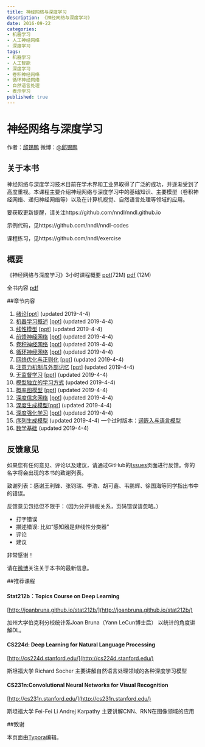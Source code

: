 ```yaml
---
title: 神经网络与深度学习
description: 《神经网络与深度学习》
date: 2016-09-22
categories:
- 机器学习
- 人工神经网络
- 深度学习
tags:
- 机器学习
- 人工智能
- 深度学习
- 卷积神经网络
- 循环神经网络
- 自然语言处理
- 表示学习
published: true
---
```

# 神经网络与深度学习
作者：[邱锡鹏](http://nlp.fudan.edu.cn/xpqiu)  微博：[@邱锡鹏](http://weibo.com/xpqiu)
## 关于本书

神经网络与深度学习技术目前在学术界和工业界取得了广泛的成功，并逐渐受到了高度重视。本课程主要介绍神经网络与深度学习中的基础知识、主要模型（卷积神经网络、递归神经网络等）以及在计算机视觉、自然语言处理等领域的应用。

要获取更新提醒，请关注https://github.com/nndl/nndl.github.io

示例代码，见https://github.com/nndl/nndl-codes

课程练习，见https://github.com/nndl/exercise

## 概要

《神经网络与深度学习》3小时课程概要  [ppt](./ppt/神经网络与深度学习-3小时.pptx)(72M)   [pdf](./ppt/神经网络与深度学习-3小时.pdf) (12M) 

全书内容 [pdf](nndl-book.pdf)

##章节内容

1. [绪论](chap-绪论.pdf)[[ppt](./ppt/chap-绪论.pptx)] (updated 2019-4-4)
2. [机器学习概述](chap-机器学习概述.pdf)  [[ppt](./ppt/chap-机器学习概述.pptx)] (updated 2019-4-4)
3. [线性模型](chap-线性模型.pdf) [[ppt](./ppt/chap-线性模型.pptx)]  (updated 2019-4-4)
4. [前馈神经网络](chap-前馈神经网络.pdf) [[ppt](./ppt/chap-前馈神经网络.pptx)] (updated 2019-4-4)
5. [卷积神经网络](chap-卷积神经网络.pdf) [[ppt](./ppt/chap-卷积神经网络.pptx)]  (updated 2019-4-4)
6. [循环神经网络](chap-循环神经网络.pdf) [[ppt](./ppt/chap-循环神经网络.pptx)]   (updated 2019-4-4)
7. [网络优化与正则化](chap-网络优化与正则化.pdf)  [[ppt](./ppt/chap-网络优化与正则化.pptx)]  (updated 2019-4-4)
8. [注意力机制与外部记忆](chap-注意力机制与外部记忆.pdf) [[ppt](./ppt/chap-注意力机制与外部记忆.pptx)]  (updated 2019-4-4)
9. [无监督学习](chap-无监督学习.pdf) [[ppt](./ppt/chap-无监督学习.pptx)] (updated 2019-4-4)
10. [模型独立的学习方式](chap-模型独立的学习方式.pdf) (updated 2019-4-4)
11. [概率图模型](chap-概率图模型.pdf) [[ppt](./ppt/chap-概率图模型.pptx)] (updated 2019-4-4)
12. [深度信念网络](chap-深度信念网络.pdf) [[ppt](./ppt/chap-深度信念网络.pptx)] (updated 2019-4-4)
13. [深度生成模型](chap-深度生成模型.pdf)[[ppt](./ppt/chap-深度生成模型.pptx)] (updated 2019-4-4)
14. [深度强化学习](chap-深度强化学习.pdf)  [[ppt](./ppt/chap-深度强化学习.pptx)] (updated 2019-4-4)
15. [序列生成模型](chap-序列生成模型.pdf)   (updated 2019-4-4)  一个过时版本：[词嵌入与语言模型](chap-语言模型与词嵌入.pdf)
16. [数学基础](chap-数学基础.pdf)   (updated 2019-4-4)


## 反馈意见

如果您有任何意见、评论以及建议，请通过GitHub的[Issues](https://github.com/nndl/nndl.github.io/issues)页面进行反馈。你的名字将会出现的本书的致谢列表。

致谢列表：感谢王利锋、张钧瑞、李浩、胡可鑫、韦鹏辉、徐国海等同学指出书中的错误。

反馈意见包括但不限于：（因为分开排版关系，页码错误请忽略。）

* 打字错误
* 描述错误: 比如“感知器是非线性分类器”
* 评论
* 建议

非常感谢！

请在[微博](http://weibo.com/xpqiu/home?wvr=5)关注关于本书的最新信息。



##推荐课程

#### Stat212b：Topics Course on Deep Learning

[http://joanbruna.github.io/stat212b/](http://joanbruna.github.io/stat212b/)

加州大学伯克利分校统计系Joan Bruna（Yann LeCun博士后）
 以统计的角度讲解DL。

#### CS224d: Deep Learning for Natural Language Processing

[http://cs224d.stanford.edu/](http://cs224d.stanford.edu/)

斯坦福大学 Richard Socher
 主要讲解自然语言处理领域的各种深度学习模型

#### CS231n:Convolutional Neural Networks for Visual Recognition

[http://cs231n.stanford.edu/](http://cs231n.stanford.edu/)

斯坦福大学 Fei-Fei Li Andrej Karpathy
 主要讲解CNN、RNN在图像领域的应用



##致谢

本页面由[Typora](http://www.typora.io/)编辑。

